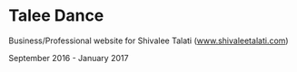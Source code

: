# Talee Dance
Business/Professional website for Shivalee Talati (www.shivaleetalati.com)

September 2016 - January 2017
